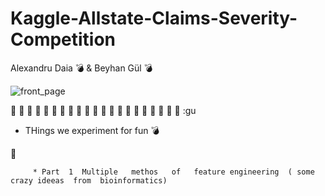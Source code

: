 # Kaggle-Allstate-Claims-Severity-Competition 
Alexandru Daia :bomb: &
Beyhan Gül :bomb:

![front_page](https://cloud.githubusercontent.com/assets/16117352/19603950/d20e431e-97bb-11e6-8f9a-bc32f8da4c71.png)

 :gun: :gun: :gun: :gun: :gun: :gun: :gun: :gun: :gun: :gun: :gun: :gun: :gun: :gun: :gun: :gun: :gun: :gun: :gun: :gun: :gun: :gu
 
 * THings     we experiment     for  fun  :bomb:
 
  :steam_locomotive:
 
         * Part  1  Multiple   methos   of   feature engineering  ( some crazy ideeas  from  bioinformatics) 
